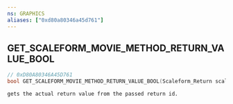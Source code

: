 ```yaml
---
ns: GRAPHICS
aliases: ["0xd80a80346a45d761"]
---
```

## GET_SCALEFORM_MOVIE_METHOD_RETURN_VALUE_BOOL

```c
// 0xD80A80346A45D761
bool GET_SCALEFORM_MOVIE_METHOD_RETURN_VALUE_BOOL(Scaleform_Return scaleform_return);
```

```
gets the actual return value from the passed return id.
```
